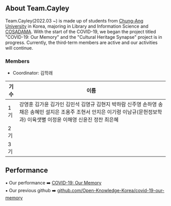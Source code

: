 ## About Team.Cayley 

Team.Cayley(2022.03 ~) is made up of students from [Chung-Ang University](
https://www.cau.ac.kr/index.do) in Korea, majoring in Library and Information Science and [COSADAMA](https://cosadama.com/). With the start of the COVID-19, we began the project titled "COVID-19: Our Memory" and the "Cultural Heritage Synapse" project is in progress. Currently, the third-term members are active and our activities will continue. 

### Members

* Coordinator: 김학래

|기수|이름|
|------|---|
|1기|강영훈 김가윤 김가인 김민석 김영규 김현지 박하람 신주영 손하영 송채은 송혜민 설지은 조용주 조현서 안지은 이기령 이남규(문헌정보학과) 이육샛별 이정윤 이해영 신윤진 정찬 최은혜|
|2기||
|3기||


## Performance
▪️ Our performance ➡️ [COVID-19: Our Memory](http://okfn.kr/projects/covid-19-our-memory/index.html)    
▪️ Our previous github ➡️ [github.com/Open-Knowledge-Korea/covid-19-our-memory](https://github.com/Open-Knowledge-Korea/covid-19-our-memory)

